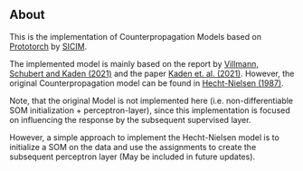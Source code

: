 ## About
This is the implementation of Counterpropagation Models based on [Prototorch](https://github.com/si-cim/prototorch) by [SICIM](https://www.institute.hs-mittweida.de/webs/sicim/).

The implemented model is mainly based on the report by [Villmann, Schubert and Kaden (2021)](https://www.techfak.uni-bielefeld.de/~fschleif/mlr/mlr_01_2021.pdf) and the paper [Kaden et. al. (2021)](https://www.researchgate.net/profile/Thomas-Villmann/publication/355250021_The_LVQ-based_Counter_Propagation_Network_--_an_Interpretable_Information_Bottleneck_Approach/links/61adfdd6ca2d401f27cd9b00/The-LVQ-based-Counter-Propagation-Network--an-Interpretable-Information-Bottleneck-Approach.pdf). However, the original Counterpropagation model can be found in [Hecht-Nielsen (1987)](https://www.semanticscholar.org/paper/Counterpropagation-networks.-Hecht-Nielsen/e3ef03fcea4a0a6cc1809d3cee98fbe6148f8714).

Note, that the original Model is not implemented here (i.e. non-differentiable SOM initialization + perceptron-layer), since this implementation is focused on influencing the response by the subsequent supervised layer.

However, a simple approach to implement the Hecht-Nielsen model is to initialize a SOM on the data and use the assignments to create the subsequent perceptron layer (May be included in future updates).